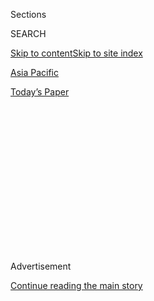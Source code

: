<div id="app">

<div>

<div>

<div>

<div class="NYTAppHideMasthead css-1q2w90k e1suatyy0">

<div class="section css-ui9rw0 e1suatyy2">

<div class="css-eph4ug er09x8g0">

<div class="css-6n7j50">

</div>

<span class="css-1dv1kvn">Sections</span>

<div class="css-10488qs">

<span class="css-1dv1kvn">SEARCH</span>

</div>

[Skip to content](#site-content)[Skip to site index](#site-index)

</div>

<div id="masthead-section-label" class="css-1wr3we4 eaxe0e00">

[Asia
Pacific](https://www.nytimes.com/section/world/asia)

</div>

<div class="css-10698na e1huz5gh0">

</div>

</div>

<div id="masthead-bar-one" class="section hasLinks css-15hmgas e1csuq9d3">

<div class="css-uqyvli e1csuq9d0">

</div>

<div class="css-1uqjmks e1csuq9d1">

</div>

<div class="css-9e9ivx">

[](https://myaccount.nytimes.com/auth/login?response_type=cookie&client_id=vi)

</div>

<div class="css-1bvtpon e1csuq9d2">

[Today’s
Paper](https://www.nytimes.com/section/todayspaper)

</div>

</div>

</div>

</div>

<div data-aria-hidden="false">

<div id="site-content" data-role="main">

<div>

<div class="css-1aor85t" style="opacity:0.000000001;z-index:-1;visibility:hidden">

<div class="css-1hqnpie">

<div class="css-epjblv">

<span class="css-17xtcya">[Asia
Pacific](/section/world/asia)</span><span class="css-x15j1o">|</span><span class="css-fwqvlz">Park
Geun-hye, Ousted President of South Korea, Is Formally
Indicted</span>

</div>

<div class="css-k008qs">

<div class="css-1iwv8en">

<span class="css-18z7m18"></span>

<div>

</div>

</div>

<span class="css-1n6z4y">https://nyti.ms/2oOgzDj</span>

<div class="css-1705lsu">

<div class="css-4xjgmj">

<div class="css-4skfbu" data-role="toolbar" data-aria-label="Social Media Share buttons, Save button, and Comments Panel with current comment count" data-testid="share-tools">

  - 
  - 
  - 
  - 
    
    <div class="css-6n7j50">
    
    </div>

  - 

</div>

</div>

</div>

</div>

</div>

</div>

<div class="css-13pd83m">

</div>

<div id="top-wrapper" class="css-1sy8kpn">

<div id="top-slug" class="css-l9onyx">

Advertisement

</div>

[Continue reading the main
story](#after-top)

<div class="ad top-wrapper" style="text-align:center;height:100%;display:block;min-height:250px">

<div id="top" class="place-ad" data-position="top" data-size-key="top">

</div>

</div>

<div id="after-top">

</div>

</div>

<div id="sponsor-wrapper" class="css-1hyfx7x">

<div id="sponsor-slug" class="css-19vbshk">

Supported by

</div>

[Continue reading the main
story](#after-sponsor)

<div id="sponsor" class="ad sponsor-wrapper" style="text-align:center;height:100%;display:block">

</div>

<div id="after-sponsor">

</div>

</div>

<div class="css-1vkm6nb ehdk2mb0">

# Park Geun-hye, Ousted President of South Korea, Is Formally Indicted

</div>

<div class="css-79elbk" data-testid="photoviewer-wrapper">

<div class="css-z3e15g" data-testid="photoviewer-wrapper-hidden">

</div>

<div class="css-1a48zt4 ehw59r15" data-testid="photoviewer-children">

![<span class="css-16f3y1r e13ogyst0" data-aria-hidden="true">Park
Geun-hye, the former president of South Korea, in Seoul, the capital,
last month. She has been arrested and jailed on bribery and other
criminal
charges.</span><span class="css-cnj6d5 e1z0qqy90" itemprop="copyrightHolder"><span class="css-1ly73wi e1tej78p0">Credit...</span><span><span>Kim
Hong-Ji/Reuters</span></span></span>](https://static01.nyt.com/images/2017/04/18/world/18skorea-1/18skorea-1-articleLarge.jpg?quality=75&auto=webp&disable=upscale)

</div>

</div>

<div class="css-xt80pu e12qa4dv0">

<div class="css-18e8msd">

<div class="css-vp77d3 epjyd6m0">

<div class="css-1baulvz">

By [<span class="css-1baulvz last-byline" itemprop="name">Choe
Sang-Hun</span>](http://www.nytimes.com/by/choe-sang-hun)

</div>

</div>

  - April 17,
    2017

  - 
    
    <div class="css-4xjgmj">
    
    <div class="css-d8bdto" data-role="toolbar" data-aria-label="Social Media Share buttons, Save button, and Comments Panel with current comment count" data-testid="share-tools">
    
      - 
      - 
      - 
      - 
        
        <div class="css-6n7j50">
        
        </div>
    
      - 
    
    </div>
    
    </div>

</div>

</div>

<div class="section meteredContent css-1r7ky0e" name="articleBody" itemprop="articleBody">

<div class="css-1fanzo5 StoryBodyCompanionColumn">

<div class="css-53u6y8">

SEOUL, South Korea — South Korea’s recently impeached and ousted
president, Park Geun-hye, was formally indicted on Monday on charges of
collecting or demanding $52 million in bribes, becoming the first leader
put on criminal trial since the mid-1990s, when two former
military-backed presidents were imprisoned for corruption and mutiny.

Prosecutors [arrested Ms.
Park](https://www.nytimes.com/2017/03/30/world/asia/park-geun-hye-south-korea-arrest.html)
on 13 criminal charges in March. They have questioned her five times in
her jail cell outside Seoul. In the indictment on Monday, the number of
criminal charges against Ms. Park increased to 18, including bribery,
coercion, abuse of office and illegal leaking of government secrets.

The indictment, a widely expected follow-up to Ms. Park’s arrest, will
prompt the Seoul Central District Court to open a trial. The court is
expected to assign the case to a three-judge panel soon.

The judges will then set the date for the first hearing in what will
become the biggest court trial since the former military dictator Chun
Doo-hwan was [sentenced to
death](http://www.nytimes.com/1995/12/22/world/south-korea-indicts-2-former-presidents-in-staging-of-1979-coup.html)
and his friend and successor, Roh Tae-woo, was sentenced to 22½ years in
prison on bribery, mutiny and sedition charges in 1996. (Their sentences
were later reduced, and they were pardoned and released in 1997.)

</div>

</div>

<div class="css-1fanzo5 StoryBodyCompanionColumn">

<div class="css-53u6y8">

Months of political turmoil and intrigue, set in motion when huge crowds
began gathering in central Seoul in the fall to [demand Ms. Park’s
resignation](https://www.nytimes.com/2016/11/26/world/asia/korea-park-geun-hye-protests.html),
were capped by a Constitutional Court ruling in early March that
[formally removed
her](https://www.nytimes.com/2017/03/09/world/asia/park-geun-hye-impeached-south-korea.html)
from office.

The National Assembly had [voted in December to impeach
her](https://www.nytimes.com/2016/12/09/world/asia/south-korea-president-park-geun-hye-impeached.html)
on charges of bribery, extortion and abuse of power.

The sprawling corruption scandal implicated the leadership of Samsung,
the nation’s largest conglomerate, and other big businesses, rekindling
public furor over decades-old ties between government and corporations
in one of Asia’s most vibrant democracies.

The coercion charge against Ms. Park stems from $68 million she and a
[longtime confidante, Choi
Soon-sil](https://www.nytimes.com/2016/11/06/world/asia/south-koreans-ashamed-over-les-secretive-adviser.html),
were accused of extorting from big businesses in the form of “donations”
to two foundations that Ms. Choi controlled.

But a more damning charge against Ms. Park and Ms. Choi was bribery. The
$52 million they were accused of collecting or demanding in bribes from
businesses included $38 million in bribes or promised bribes from
Samsung. Ms. Choi and the company’s top executive, Lee Jae-yong, were
also under arrest and on trial.

</div>

</div>

<div class="css-1fanzo5 StoryBodyCompanionColumn">

<div class="css-53u6y8">

On Monday, prosecutors also charged Ms. Park and Ms. Choi with demanding
bribes worth $6.2 million from the retail conglomerate Lotte and $7.8
million from the telecommunications and semiconductor conglomerate SK.
Shin Dong-bin, the chairman of Lotte, was indicted on bribery charges on
Monday. But Mr. Shin, who was already on trial on tax evasion and
embezzlement charges stemming from [a separate corruption
scandal](https://www.nytimes.com/2016/10/20/business/international/south-korea-lotte-chaebol-conglomerate-indicted.html),
was not arrested.

Lotte had no immediate reaction on Monday.

Both Lotte and SK had lost valuable licenses to run duty-free shops in
2015 and lobbied to regain them last year. Mr. Shin was accused of
paying the $6.2 million bribe in May while seeking government help to
regain the license. The money was later returned, but Lotte won back its
license in December.

Ms. Park and Ms. Choi were accused of demanding a $7.8 million bribe
from SK, prosecutors said on Monday. But SK did not pay the money, and
its chairman, Chey Tae-won, was spared indictment on Monday. (SK did not
get back its duty-free shop license.)

In a [trial that began last
month](https://www.nytimes.com/2017/03/09/business/jay-y-lee-samsung-trial.html),
Mr. Lee, the third-generation scion of the family that runs the Samsung
conglomerate and the vice chairman of Samsung Electronics, has
vehemently denied the bribery and other charges against him. He has said
that he sought no favor from Ms. Park’s government in return for the
money Samsung admitted contributing to support Ms. Choi’s foundations
and her daughter.

Prosecutors said that what the company called “donations” were bribes
used to win government support for the contentious 2015 merger of two
Samsung affiliates, which they say helped Mr. Lee cement control of the
conglomerate.

Ms. Park, too, has denied the charges against her, arguing that she was
victimized by her political enemies.

The removal and arrest of Ms. Park, an icon of the conservative
establishment, have been a crushing blow to that camp.

</div>

</div>

<div class="css-1fanzo5 StoryBodyCompanionColumn">

<div class="css-53u6y8">

[Moon
Jae-in](https://www.nytimes.com/2017/03/10/world/asia/south-korea-liberals-impeachment.html)
and [Ahn
Cheol-soo](https://www.nytimes.com/2017/04/14/world/asia/south-korea-election-ahn-cheol-soo.html),
leading contenders in the election next month to select Ms. Park’s
successor, were both opposition politicians and vocal critics of her
four-year run in power, which they said symbolized a government that
served the privileged rather than the common good and that continued
corrupt ties with big businesses. Two conservative candidates are
polling in the single digits in pre-election surveys.

Ms. Park’s downfall and the presidential election in South Korea also
have the potential to rattle the delicate balance of international
diplomacy in Asia at a time of heightened tensions with North Korea.

Both Mr. Moon and Mr. Ahn criticized the hard-line North Korean policy
of Ms. Park’s government and Washington. They said that sanctions and
pressure alone had failed to stop the North’s nuclear and missile
programs and that it was time to try dialogue.

Ms. Park is the daughter of the former military dictator Park Chung-hee,
who seized power in a coup in 1961 and ruled South Korea with martial
law and the arbitrary arrests and torture of dissidents before he was
[assassinated by his spy chief
in 1979](http://www.nytimes.com/1979/10/27/archives/president-park-is-slain-in-korea-by-intelligence-chief-seoul-says.html).

Ms. Park was the first leader of South Korea to be forced from office in
response to popular pressure since the founding president, Syngman Rhee,
fled into exile in Hawaii in 1960 after protests against his corrupt,
authoritarian rule.

If she is convicted of bribery, Ms. Park, 65, could face 10 years to
life in prison, although her successor has the power to free her with a
presidential pardon.

</div>

</div>

</div>

<div>

</div>

<div>

</div>

<div>

</div>

<div>

<div id="bottom-wrapper" class="css-1ede5it">

<div id="bottom-slug" class="css-l9onyx">

Advertisement

</div>

[Continue reading the main
story](#after-bottom)

<div id="bottom" class="ad bottom-wrapper" style="text-align:center;height:100%;display:block;min-height:90px">

</div>

<div id="after-bottom">

</div>

</div>

</div>

</div>

</div>

## Site Index

<div>

</div>

## Site Information Navigation

  - [© <span>2020</span> <span>The New York Times
    Company</span>](https://help.nytimes.com/hc/en-us/articles/115014792127-Copyright-notice)

<!-- end list -->

  - [NYTCo](https://www.nytco.com/)
  - [Contact
    Us](https://help.nytimes.com/hc/en-us/articles/115015385887-Contact-Us)
  - [Work with us](https://www.nytco.com/careers/)
  - [Advertise](https://nytmediakit.com/)
  - [T Brand Studio](http://www.tbrandstudio.com/)
  - [Your Ad
    Choices](https://www.nytimes.com/privacy/cookie-policy#how-do-i-manage-trackers)
  - [Privacy](https://www.nytimes.com/privacy)
  - [Terms of
    Service](https://help.nytimes.com/hc/en-us/articles/115014893428-Terms-of-service)
  - [Terms of
    Sale](https://help.nytimes.com/hc/en-us/articles/115014893968-Terms-of-sale)
  - [Site
    Map](https://spiderbites.nytimes.com)
  - [Help](https://help.nytimes.com/hc/en-us)
  - [Subscriptions](https://www.nytimes.com/subscription?campaignId=37WXW)

</div>

</div>

</div>

</div>
